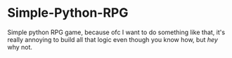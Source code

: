 # Simple-Python-RPG
Simple python RPG game, because ofc I want to do something like that, it's really annoying to build all that logic even though you know how, but *hey* why not.
